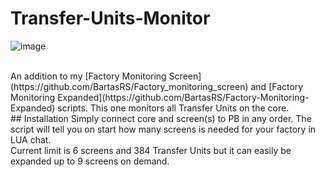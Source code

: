 # Transfer-Units-Monitor
![image](https://user-images.githubusercontent.com/61538051/219449833-70445f82-c793-471b-9180-658d34723a82.png)

<br>
An addition to my [Factory Monitoring Screen](https://github.com/BartasRS/Factory_monitoring_screen) and [Factory Monitoring Expanded](https://github.com/BartasRS/Factory-Monitoring-Expanded) scripts. This one monitors all Transfer Units on the core.
<br>
## Installation
Simply connect core and screen(s) to PB in any order. The script will tell you on start how many screens is needed for your factory in LUA chat.<br>
Current limit is 6 screens and 384 Transfer Units but it can easily be expanded up to 9 screens on demand.
